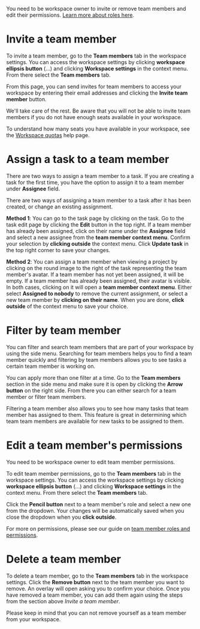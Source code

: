 <!--
SPDX-FileCopyrightText: 2024 JWP Consulting GK

SPDX-License-Identifier: AGPL-3.0-or-later
-->

You need to be workspace owner to invite or remove team members and edit their
permissions. [Learn more about roles here](/help/roles).

# Invite a team member

To invite a team member, go to the **Team members** tab in the workspace
settings. You can access the workspace settings by clicking **workspace
ellipsis button** (...) and clicking **Workspace settings** in the context
menu. From there select the **Team members** tab.

From this page, you can send invites for team members to access your workspace
by entering their email addresses and clicking the **Invite team member**
button.

We'll take care of the rest. Be aware that you will not be able to invite team
members if you do not have enough seats available in your workspace.

To understand how many seats you have available in your workspace, see the
[Workspace quotas](/help/quota) help page.

# Assign a task to a team member

There are two ways to assign a team member to a task. If you are creating a
task for the first time, you have the option to assign it to a team member
under **Assignee** field.

There are two ways of assigning a team member to a task after it has been
created, or change an existing assignment.

**Method 1**: You can go to the task page by clicking on the task. Go to the
task edit page by clicking the **Edit** button in the top right. If a team
member has already been assigned, click on their name under the **Assignee**
field and select a new assignee from the **team member context menu**. Confirm
your selection by **clicking outside** the context menu. Click **Update task**
in the top right corner to save your changes.

**Method 2**: You can assign a team member when viewing a project by clicking
on the round image to the right of the task representing the team member's
avatar. If a team member has not yet been assigned, it will be empty. If a team
member has already been assigned, their avatar is visible. In both cases,
clicking on it will open a **team member context menu**. Either select
**Assigned to nobody** to remove the current assignment, or select a new team
member by **clicking on their name**. When you are done, **click outside** of
the context menu to save your choice.

# Filter by team member

You can filter and search team members that are part of your workspace by using
the side menu. Searching for team members helps you to find a team member
quickly and filtering by team members allows you to see tasks a certain team
member is working on.

You can apply more than one filter at a time. Go to the **Team members**
section in the side menu and make sure it is open by clicking the **Arrow
button** on the right side. From there you can either search for a team member
or filter team members.

Filtering a team member also allows you to see how many tasks that team member
has assigned to them. This feature is great in determining which team team
members are available for new tasks to be assigned to them.

# Edit a team member's permissions

You need to be workspace owner to edit team member permissions.

To edit team member permissions, go to the **Team members** tab in the
workspace settings. You can access the workspace settings by clicking
**workspace ellipsis button** (...) and clicking **Workspace settings** in the
context menu. From there select the **Team members** tab.

Click the **Pencil button** next to a team member's role and select a new one
from the dropdown. Your changes will be automatically saved when you close the
dropdown when you **click outside**.

For more on permissions, please see our guide on [team member roles and
permissions](/help/roles).

# Delete a team member

To delete a team member, go to the **Team members** tab in the workspace
settings. Click the **Remove button** next to the team member you want to
remove. An overlay will open asking you to confirm your choice. Once you have
removed a team member, you can add them again using the steps from the section
above _Invite a team member_.

Please keep in mind that you can not remove yourself as a team member from your
workspace.

